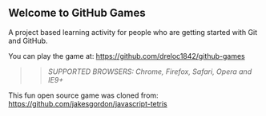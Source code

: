 ## Welcome to GitHub Games

A project based learning activity for people who are getting started with Git and GitHub.

You can play the game at: https://github.com/dreloc1842/github-games

>> _*SUPPORTED BROWSERS*: Chrome, Firefox, Safari, Opera and IE9+_

This fun open source game was cloned from: https://github.com/jakesgordon/javascript-tetris
